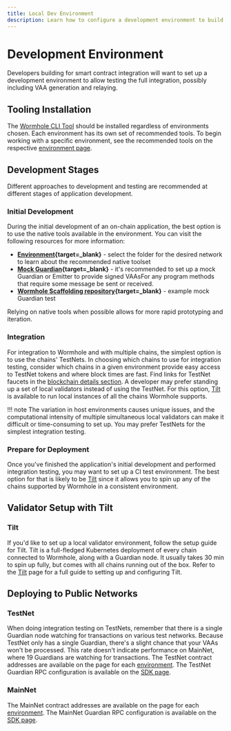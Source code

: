 ```yaml
---
title: Local Dev Environment
description: Learn how to configure a development environment to build with Wormhole, including using the CLI, local validators, testing on public test networks, and more. 
---
```


# Development Environment

Developers building for smart contract integration will want to set up a development environment to allow testing the full integration, possibly including VAA generation and relaying.

## Tooling Installation

The [Wormhole CLI Tool](/build/toolkit/toolkit-cli) should be installed regardless of environments chosen. Each environment has its own set of recommended tools. To begin working with a specific environment, see the recommended tools on the respective [environment page](/build/start-building/supported-networks).

## Development Stages

Different approaches to development and testing are recommended at different stages of application development.

### Initial Development

During the initial development of an on-chain application, the best option is to use the native tools available in the environment. You can visit the following resources for more information:

- **[Environment](https://github.com/wormhole-foundation/wormhole){target=\_blank}** - select the folder for the desired network to learn about the recommended native toolset  
- **[Mock Guardian](https://github.com/wormhole-foundation/wormhole/blob/main/sdk/js/src/mock/wormhole.ts){target=\_blank}** - it's recommended to set up a mock Guardian or Emitter to provide signed VAAsFor any program methods that require some message be sent or received. 
- **[Wormhole Scaffolding repository](https://github.com/wormhole-foundation/wormhole-scaffolding/blob/main/evm/ts-test/01_hello_world.ts){target=\_blank}** - example mock Guardian test

Relying on native tools when possible allows for more rapid prototyping and iteration.  

### Integration

For integration to Wormhole and with multiple chains, the simplest option is to use the chains' TestNets. In choosing which chains to use for integration testing, consider which chains in a given environment provide easy access to TestNet tokens and where block times are fast. Find links for TestNet faucets in the [blockchain details section](../../blockchain-environments/environments.md). A developer may prefer standing up a set of local validators instead of using the TestNet. For this option, [Tilt](/build/toolkit/toolkit-tilt) is available to run local instances of all the chains Wormhole supports.

!!! note
    The variation in host environments causes unique issues, and the computational intensity of multiple simultaneous local validators can make it difficult or time-consuming to set up. You may prefer TestNets for the simplest integration testing.

### Prepare for Deployment

Once you've finished the application's initial development and performed integration testing, you may want to set up a CI test environment. The best option for that is likely to be [Tilt](/build/toolkit/toolkit-tilt) since it allows you to spin up any of the chains supported by Wormhole in a consistent environment.

## Validator Setup with Tilt

### Tilt
If you'd like to set up a local validator environment, follow the setup guide for Tilt. Tilt is a full-fledged Kubernetes deployment of every chain connected to Wormhole, along with a Guardian node. It usually takes 30 min to spin up fully, but comes with all chains running out of the box. Refer to the [Tilt](/build/toolkit/toolkit-tilt) page for a full guide to setting up and configuring Tilt.

## Deploying to Public Networks

### TestNet

When doing integration testing on TestNets, remember that there is a single Guardian node watching for transactions on various test networks. Because TestNet only has a single Guardian, there's a slight chance that your VAAs won't be processed. This rate doesn't indicate performance on MainNet, where 19 Guardians are watching for transactions. The TestNet contract addresses are available on the page for each [environment](../../blockchain-environments/environments.md). The TestNet Guardian RPC configuration is available on the [SDK page](../sdk-docs/#testnet-guardian-rpc).

### MainNet

The MainNet contract addresses are available on the page for each [environment](../../blockchain-environments/environments.md). The MainNet Guardian RPC configuration is available on the [SDK page](../sdk-docs/#mainnet-guardian-rpc).